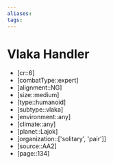 ```yaml
---
aliases: 
tags: 
---
```


# Vlaka Handler

- [cr::6]
- [combatType::expert]
- [alignment::NG]
- [size::medium]
- [type::humanoid]
- [subtype::vlaka]
- [environment::any]
- [climate::any]
- [planet::Lajok]
- [organization::['solitary', 'pair']]
- [source::AA2]
- [page::134]
